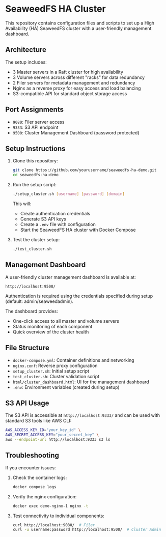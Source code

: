 # SeaweedFS HA Cluster

This repository contains configuration files and scripts to set up a High Availability (HA) SeaweedFS cluster with a user-friendly management dashboard.

## Architecture

The setup includes:
- 3 Master servers in a Raft cluster for high availability
- 3 Volume servers across different "racks" for data redundancy
- 2 Filer servers for metadata management and redundancy
- Nginx as a reverse proxy for easy access and load balancing
- S3-compatible API for standard object storage access

## Port Assignments

- `9080`: Filer server access
- `9333`: S3 API endpoint
- `9500`: Cluster Management Dashboard (password protected)

## Setup Instructions

1. Clone this repository:
   ```bash
   git clone https://github.com/yourusername/seaweedfs-ha-demo.git
   cd seaweedfs-ha-demo
   ```

2. Run the setup script:
   ```bash
   ./setup_cluster.sh [username] [password] [domain]
   ```
   This will:
   - Create authentication credentials
   - Generate S3 API keys
   - Create a `.env` file with configuration
   - Start the SeaweedFS HA cluster with Docker Compose

3. Test the cluster setup:
   ```bash
   ./test_cluster.sh
   ```

## Management Dashboard

A user-friendly cluster management dashboard is available at:
```
http://localhost:9500/
```

Authentication is required using the credentials specified during setup (default: admin/seaweedadmin).

The dashboard provides:
- One-click access to all master and volume servers
- Status monitoring of each component
- Quick overview of the cluster health

## File Structure

- `docker-compose.yml`: Container definitions and networking
- `nginx.conf`: Reverse proxy configuration
- `setup_cluster.sh`: Initial setup script
- `test_cluster.sh`: Cluster validation script
- `html/cluster_dashboard.html`: UI for the management dashboard
- `.env`: Environment variables (created during setup)

## S3 API Usage

The S3 API is accessible at `http://localhost:9333/` and can be used with standard S3 tools like AWS CLI:

```bash
AWS_ACCESS_KEY_ID="your_key_id" \
AWS_SECRET_ACCESS_KEY="your_secret_key" \
aws --endpoint-url http://localhost:9333 s3 ls
```

## Troubleshooting

If you encounter issues:

1. Check the container logs:
   ```bash
   docker compose logs
   ```

2. Verify the nginx configuration:
   ```bash
   docker exec demo-nginx-1 nginx -t
   ```

3. Test connectivity to individual components:
   ```bash
   curl http://localhost:9080/  # Filer
   curl -u username:password http://localhost:9500/  # Cluster Admin
   ```
